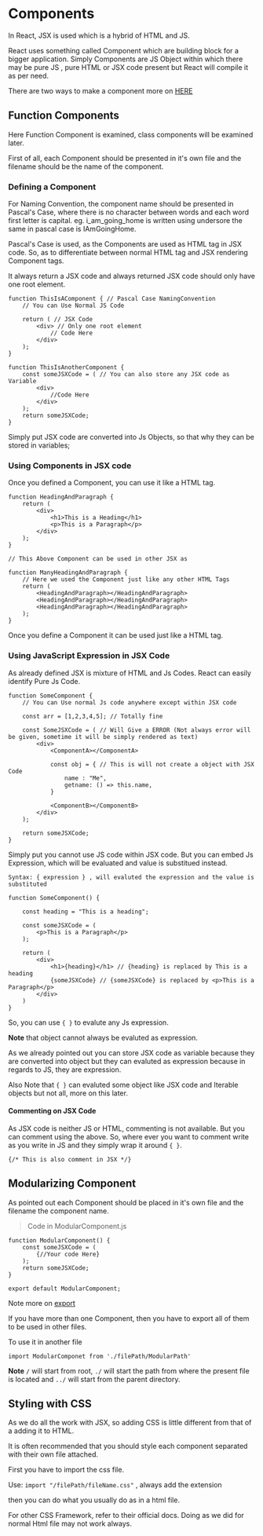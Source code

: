# Components

In React, JSX is used which is a hybrid of HTML and JS.

React uses something called Component which are building block for a bigger application. Simply Components are
JS Object within which there may be pure JS , pure HTML or JSX code present but React will compile it as per need.

There are two ways to make a component more on [HERE](https://reactjs.org/docs/components-and-props.html#function-and-class-components)

## Function Components

Here Function Component is examined, class components will be examined later.

First of all, each Component should be presented in it's own file and the filename should be the name of the component.

### Defining a Component

For Naming Convention, the component name should be presented in Pascal's Case, where there is no character between
words and each word first letter is capital. eg. i_am_going_home is written using undersore the same in pascal case
is IAmGoingHome.

Pascal's Case is used, as the Components are used as HTML tag in JSX code. So, as to differentiate between normal
HTML tag and JSX rendering Component tags.

It always return a JSX code and always returned JSX code should only have one root element.

```
function ThisIsAComponent { // Pascal Case NamingConvention
    // You can Use Normal JS Code

    return ( // JSX Code
        <div> // Only one root element
            // Code Here
        </div>
    );
}

function ThisIsAnotherComponent {
    const someJSXCode = ( // You can also store any JSX code as Variable
        <div>
            //Code Here
        </div>
    );
    return someJSXCode;
}
```

Simply put JSX code are converted into Js Objects, so that why they can be stored in variables;

### Using Components in JSX code

Once you defined a Component, you can use it like a HTML tag.

```
function HeadingAndParagraph {
    return (
        <div>
            <h1>This is a Heading</h1>
            <p>This is a Paragraph</p>
        </div>
    );
}

// This Above Component can be used in other JSX as

function ManyHeadingAndParagraph {
    // Here we used the Component just like any other HTML Tags
    return (
        <HeadingAndParagraph></HeadingAndParagraph>
        <HeadingAndParagraph></HeadingAndParagraph>
        <HeadingAndParagraph></HeadingAndParagraph>
    );
}
```

Once you define a Component it can be used just like a HTML tag.

### Using JavaScript Expression in JSX Code

As already defined JSX is mixture of HTML and Js Codes. React can easily identify Pure Js Code.

```
function SomeComponent {
    // You can Use normal Js code anywhere except within JSX code

    const arr = [1,2,3,4,5]; // Totally fine

    const SomeJSXCode = ( // Will Give a ERROR (Not always error will be given, sometime it will be simply rendered as text)
        <div>
            <ComponentA></ComponentA>

            const obj = { // This is will not create a object with JSX Code
                name : "Me",
                getname: () => this.name,
            }

            <ComponentB></ComponentB>
        </div>
    );

    return someJSXCode;
}
```

Simply put you cannot use JS code within JSX code. But you can embed Js Expression, which will be evaluated and value is
substitued instead.

`Syntax: { expression } , will evaluted the expression and the value is substituted`

```
function SomeComponent() {

    const heading = "This is a heading";

    const someJSXCode = (
        <p>This is a Paragraph</p>
    );

    return (
        <div>
            <h1>{heading}</h1> // {heading} is replaced by This is a heading
            {someJSXCode} // {someJSXCode} is replaced by <p>This is a Paragraph</p>
        </div>
    )
}
```

So, you can use `{ }` to evalute any Js expression.

**Note** that object cannot always be evaluted as expression.

As we already pointed out you can store JSX code as variable because they are converted into object but they can evaluted as
expression because in regards to JS, they are expression.

Also Note that `{ }` can evaluted some object like JSX code and Iterable objects but not all, more on this later.

#### Commenting on JSX Code

As JSX code is neither JS or HTML, commenting is not available. But you can comment using
the above. So, where ever you want to comment write as you write in JS and they simply wrap it
around `{ }`.

```
{/* This is also comment in JSX */}
```

## Modularizing Component

As pointed out each Component should be placed in it's own file and the filename the component name.

> Code in ModularComponent.js

```
function ModularComponent() {
    const someJSXCode = (
        {//Your code Here}
    );
    return someJSXCode;
}

export default ModularComponent;
```

Note more on [export](https://developer.mozilla.org/en-US/docs/web/javascript/reference/statements/export#syntax)

If you have more than one Component, then you have to export all of them to be used in other files.

To use it in another file

```
import ModularComponet from './filePath/ModularPath'
```

**Note** `/` will start from root, `./` will start the path from where the present file is located and `../` will start from the parent directory.

## Styling with CSS

As we do all the work with JSX, so adding CSS is little different from that of a adding it to HTML.

It is often recommended that you should style each component separated with their own file attached.

First you have to import the css file.

Use: `import "/filePath/fileName.css"` , always add the extension

then you can do what you usually do as in a html file.

For other CSS Framework, refer to their official docs. Doing as we did for normal Html file may not
work always.
